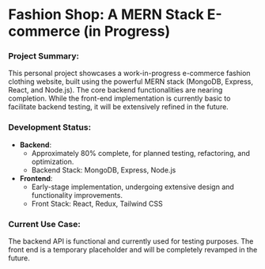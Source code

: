 # Fashion Shop: A MERN Stack E-commerce (in Progress)

### Project Summary:

This personal project showcases a work-in-progress e-commerce fashion clothing website, built using the powerful MERN stack (MongoDB, Express, React, and Node.js). The core backend functionalities are nearing completion. While the front-end implementation is currently basic to facilitate backend testing, it will be extensively refined in the future.

### Development Status:

- **Backend**:
  - Approximately 80% complete, for planned testing, refactoring, and optimization.
  - Backend Stack: MongoDB, Express, Node.js
- **Frontend**:
  - Early-stage implementation, undergoing extensive design and functionality improvements.
  - Front Stack: React, Redux, Tailwind CSS
 
 ### Current Use Case:

The backend API is functional and currently used for testing purposes. The front end is a temporary placeholder and will be completely revamped in the future.
